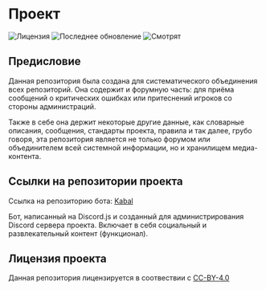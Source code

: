 # Проект
![Лицензия](https://img.shields.io/github/license/Avandelta/Delta?label=%D0%9B%D0%B8%D1%86%D0%B5%D0%BD%D0%B7%D0%B8%D1%8F&style=flat-square)
![Последнее обновление](https://img.shields.io/github/last-commit/Avandelta/Delta?label=%D0%9F%D0%BE%D1%81%D0%BB%D0%B5%D0%B4%D0%BD%D0%B5%D0%B5%20%D0%BE%D0%B1%D0%BD%D0%BE%D0%B2%D0%BB%D0%B5%D0%BD%D0%B8%D0%B5&style=flat-square)
![Смотрят](https://img.shields.io/github/watchers/Avandelta/Delta?label=%D0%A1%D0%BC%D0%BE%D1%82%D1%80%D1%8F%D1%82&style=flat-square)

## Предисловие

Данная репозитория была создана для систематического объединения всех репозиторий. Она содержит и форумную часть: для приёма сообщений о критических ошибках или притеснений игроков со стороны администраций. 

Также в себе она держит некоторые другие данные, как словарные описания, сообщения, стандарты проекта, правила и так далее, грубо говоря, эта репозитория является не только форумом или объединителем всей системной информации, но и хранилищем медиа-контента.

## Ссылки на репозитории проекта

Ссылка на репозиторию бота: [Kabal](https://github.com/Avandelta/Kabal)

Бот, написанный на Discord.js и созданный для администрирования Discord сервера проекта. Включает в себя социальный и развлекательный контент (функционал).

## Лицензия проекта

Данная репозитория лицензируется в соотвествии с [CC-BY-4.0](https://github.com/Avandelta/Delta/blob/master/LICENCE)